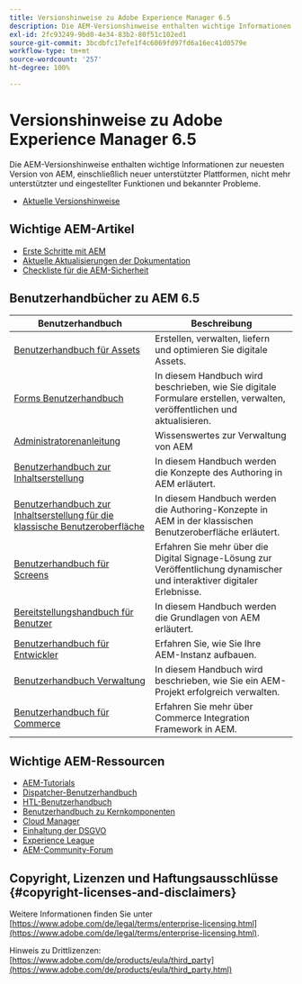 ```yaml
---
title: Versionshinweise zu Adobe Experience Manager 6.5
description: Die AEM-Versionshinweise enthalten wichtige Informationen zur neuesten Version von AEM, einschließlich neuer unterstützter Plattformen, nicht mehr unterstützter und eingestellter Funktionen und bekannter Probleme.
exl-id: 2fc93249-9bd0-4e34-83b2-80f51c102ed1
source-git-commit: 3bcdbfc17efe1f4c6069fd97fd6a16ec41d0579e
workflow-type: tm+mt
source-wordcount: '257'
ht-degree: 100%

---
```


# Versionshinweise zu Adobe Experience Manager 6.5

Die AEM-Versionshinweise enthalten wichtige Informationen zur neuesten Version von AEM, einschließlich neuer unterstützter Plattformen, nicht mehr unterstützter und eingestellter Funktionen und bekannter Probleme.

* [Aktuelle Versionshinweise](/help/release-notes/release-notes.md)

## Wichtige AEM-Artikel

* [Erste Schritte mit AEM](https://experienceleague.adobe.com/docs/experience-manager-65.html?lang=de)
* [Aktuelle Aktualisierungen der Dokumentation](https://experienceleague.adobe.com/docs/experience-manager-release-information/aem-release-updates/doc-updates/documentation-updates.html?lang=de)
* [Checkliste für die AEM-Sicherheit](/help/sites-administering/security-checklist.md)

## Benutzerhandbücher zu AEM 6.5

| Benutzerhandbuch | Beschreibung |
|--- |---|
| [Benutzerhandbuch für Assets](/help/assets/home.md) | Erstellen, verwalten, liefern und optimieren Sie digitale Assets. |
| [Forms Benutzerhandbuch](/help/forms/home.md) | In diesem Handbuch wird beschrieben, wie Sie digitale Formulare erstellen, verwalten, veröffentlichen und aktualisieren. |
| [Administratorenanleitung](/help/sites-administering/home.md) | Wissenswertes zur Verwaltung von AEM |
| [Benutzerhandbuch zur Inhaltserstellung](/help/sites-authoring/home.md) | In diesem Handbuch werden die Konzepte des Authoring in AEM erläutert. |
| [Benutzerhandbuch zur Inhaltserstellung für die klassische Benutzeroberfläche](/help/sites-classic-ui-authoring/home.md) | In diesem Handbuch werden die Authoring-Konzepte in AEM in der klassischen Benutzeroberfläche erläutert. |
| [Benutzerhandbuch für Screens](https://experienceleague.adobe.com/docs/experience-manager-screens/user-guide/aem-screens-introduction.html?lang=de) | Erfahren Sie mehr über die Digital Signage-Lösung zur Veröffentlichung dynamischer und interaktiver digitaler Erlebnisse. |
| [Bereitstellungshandbuch für Benutzer](/help/sites-deploying/home.md) | In diesem Handbuch werden die Grundlagen von AEM erläutert. |
| [Benutzerhandbuch für Entwickler](/help/sites-developing/home.md) | Erfahren Sie, wie Sie Ihre AEM-Instanz aufbauen. |
| [Benutzerhandbuch Verwaltung](/help/managing/home.md) | In diesem Handbuch wird beschrieben, wie Sie ein AEM-Projekt erfolgreich verwalten. |
| [Benutzerhandbuch für Commerce](/help/commerce/home.md) | Erfahren Sie mehr über Commerce Integration Framework in AEM. |

## Wichtige AEM-Ressourcen

* [AEM-Tutorials](https://experienceleague.adobe.com/docs/experience-manager-tutorials.html?lang=de)
* [Dispatcher-Benutzerhandbuch](https://experienceleague.adobe.com/docs/experience-manager-dispatcher/using/dispatcher.html?lang=de)
* [HTL-Benutzerhandbuch](https://experienceleague.adobe.com/docs/experience-manager-htl/content/overview.html?lang=de)
* [Benutzerhandbuch zu Kernkomponenten](https://experienceleague.adobe.com/docs/experience-manager-core-components/using/introduction.html?lang=de)
* [Cloud Manager](https://experienceleague.adobe.com/docs/experience-manager-cloud-manager/content/introduction.html?lang=de)
* [Einhaltung der DSGVO](/help/managing/data-protection-and-privacy.md)
* [Experience League](https://experienceleague.adobe.com/?promoid=K42KVXHD&amp;mv=other?lang=de)
* [AEM-Community-Forum](https://experienceleaguecommunities.adobe.com/t5/adobe-experience-manager/ct-p/adobe-experience-manager-community?profile.language=de)

## Copyright, Lizenzen und Haftungsausschlüsse {#copyright-licenses-and-disclaimers}

Weitere Informationen finden Sie unter [https://www.adobe.com/de/legal/terms/enterprise-licensing.html](https://www.adobe.com/de/legal/terms/enterprise-licensing.html).

Hinweis zu Drittlizenzen: [https://www.adobe.com/de/products/eula/third_party](https://www.adobe.com/de/products/eula/third_party.html)
